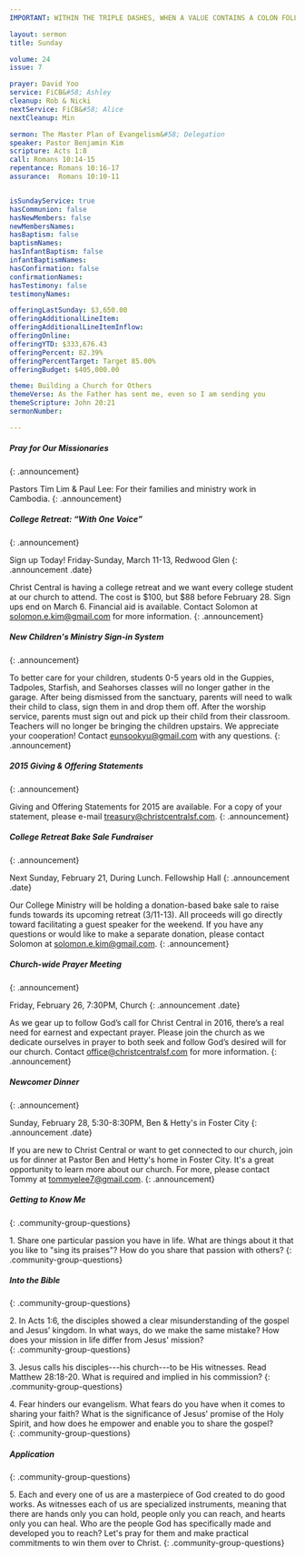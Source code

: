 ```yaml
---
IMPORTANT: WITHIN THE TRIPLE DASHES, WHEN A VALUE CONTAINS A COLON FOLLOWED BY A SPACE, YOU MUST USE &#58; INSTEAD OF THE COLON

layout: sermon
title: Sunday

volume: 24
issue: 7

prayer: David Yoo
service: FiCB&#58; Ashley
cleanup: Rob & Nicki
nextService: FiCB&#58; Alice
nextCleanup: Min

sermon: The Master Plan of Evangelism&#58; Delegation
speaker: Pastor Benjamin Kim
scripture: Acts 1:8
call: Romans 10:14-15
repentance: Romans 10:16-17
assurance:  Romans 10:10-11


isSundayService: true
hasCommunion: false
hasNewMembers: false
newMembersNames:
hasBaptism: false
baptismNames: 
hasInfantBaptism: false
infantBaptismNames: 
hasConfirmation: false
confirmationNames: 
hasTestimony: false
testimonyNames:

offeringLastSunday: $3,650.00
offeringAdditionalLineItem: 
offeringAdditionalLineItemInflow: 
offeringOnline:
offeringYTD: $333,676.43
offeringPercent: 82.39%
offeringPercentTarget: Target 85.00%
offeringBudget: $405,000.00

theme: Building a Church for Others
themeVerse: As the Father has sent me, even so I am sending you
themeScripture: John 20:21
sermonNumber:

---
```


##### Pray for Our Missionaries
{: .announcement}

Pastors Tim Lim & Paul Lee: For their families and ministry work in Cambodia.
{: .announcement} 

##### College Retreat: “With One Voice”
{: .announcement}

Sign up Today! Friday-Sunday, March 11-13, Redwood Glen
{: .announcement .date}

Christ Central is having a college retreat and we want every college student at our church to attend. The cost is $100, but $88 before February 28. Sign ups end on March 6. Financial aid is available. Contact Solomon at solomon.e.kim@gmail.com for more information.
{: .announcement} 

##### New Children's Ministry Sign-in System
{: .announcement}

To better care for your children, students 0-5 years old in the Guppies, Tadpoles, Starfish, and Seahorses classes will no longer gather in the garage. After being dismissed from the sanctuary, parents will need to walk their child to class, sign them in and drop them off. After the worship service, parents must sign out and pick up their child from their classroom. Teachers will no longer be bringing the children upstairs. We appreciate your cooperation! Contact eunsookyu@gmail.com with any questions.
{: .announcement} 

##### 2015 Giving & Offering Statements
{: .announcement}

Giving and Offering Statements for 2015 are available. For a copy of your statement, please e-mail treasury@christcentralsf.com. 
{: .announcement} 

##### College Retreat Bake Sale Fundraiser
{: .announcement}

Next Sunday, February 21, During Lunch. Fellowship Hall
{: .announcement .date}

Our College Ministry will be holding a donation-based bake sale to raise funds towards its upcoming retreat (3/11-13). All proceeds will go directly toward facilitating a guest speaker for the weekend. If you have any questions or would like to make a separate donation, please contact Solomon at solomon.e.kim@gmail.com.
{: .announcement} 

##### Church-wide Prayer Meeting
{: .announcement}

Friday, February 26, 7:30PM, Church
{: .announcement .date}

As we gear up to follow God’s call for Christ Central in 2016, there’s a real need for earnest and expectant prayer.  Please join the church as we dedicate ourselves in prayer to both seek and follow God’s desired will for our church. Contact office@christcentralsf.com for more information.
{: .announcement} 

##### Newcomer Dinner
{: .announcement}

Sunday, February 28, 5:30-8:30PM, Ben & Hetty's in Foster City
{: .announcement .date}

If you are new to Christ Central or want to get connected to our church, join us for dinner at Pastor Ben and Hetty's home in Foster City. It's a great opportunity to learn more about our church. For more, please contact Tommy at tommyelee7@gmail.com.
{: .announcement} 

<!-- 
##### Newlywed & Engaged Couples Ministry
{: .announcement}

Sunday, March 20, 1:30-4:30PM, Conference Room
{: .announcement .date}

Save the date! Contact Basile at basile.kuo@gmail.com for more information.
{: .announcement} 
 -->

##### Getting to Know Me
{: .community-group-questions}

1\. Share one particular passion you have in life. What are things about it that you like to "sing its praises"? How do you share that passion with others? 
{: .community-group-questions}

##### Into the Bible
{: .community-group-questions}

2\. In Acts 1:6, the disciples showed a clear misunderstanding of the gospel and Jesus’ kingdom.  In what ways, do we make the same mistake? How does your mission in life differ from Jesus' mission?   
{: .community-group-questions}

3\. Jesus calls his disciples---his church---to be His witnesses. Read Matthew 28:18-20. What is required and implied in his commission?
{: .community-group-questions}

4\. Fear hinders our evangelism. What fears do you have when it comes to sharing your faith? What is the significance of Jesus' promise of the Holy Spirit, and how does he empower and enable you to share the gospel?  
{: .community-group-questions}

##### Application
{: .community-group-questions}

5\. Each and every one of us are a masterpiece of God created to do good works. As witnesses each of us are specialized instruments, meaning that there are hands only you can hold, people only you can reach, and hearts only you can heal. Who are the people God has specifically made and developed you to reach? Let's pray for them and make practical commitments to win them over to Christ.
{: .community-group-questions}
